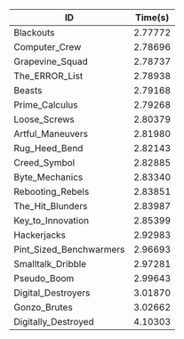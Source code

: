 |ID|Time(s)|
|-|-|
|Blackouts|2.77772|
|Computer_Crew|2.78696|
|Grapevine_Squad|2.78737|
|The_ERROR_List|2.78938|
|Beasts|2.79168|
|Prime_Calculus|2.79268|
|Loose_Screws|2.80379|
|Artful_Maneuvers|2.81980|
|Rug_Heed_Bend|2.82143|
|Creed_Symbol|2.82885|
|Byte_Mechanics|2.83340|
|Rebooting_Rebels|2.83851|
|The_Hit_Blunders|2.83987|
|Key_to_Innovation|2.85399|
|Hackerjacks|2.92983|
|Pint_Sized_Benchwarmers|2.96693|
|Smalltalk_Dribble|2.97281|
|Pseudo_Boom|2.99643|
|Digital_Destroyers|3.01870|
|Gonzo_Brutes|3.02662|
|Digitally_Destroyed|4.10303|
